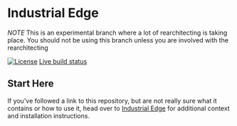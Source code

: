 # Industrial Edge

*NOTE* This is an experimental branch where a lot of rearchitecting is taking place. You should not be using this branch unless you are involved with the rearchitecting

[![License](https://img.shields.io/badge/License-Apache%202.0-blue.svg)](https://opensource.org/licenses/Apache-2.0)
[Live build status](https://validatedpatterns.io/ci/?pattern=manuela)

## Start Here

If you've followed a link to this repository, but are not really sure what it contains
or how to use it, head over to [Industrial Edge](https://validatedpatterns.io/patterns/industrial-edge/)
for additional context and installation instructions.
